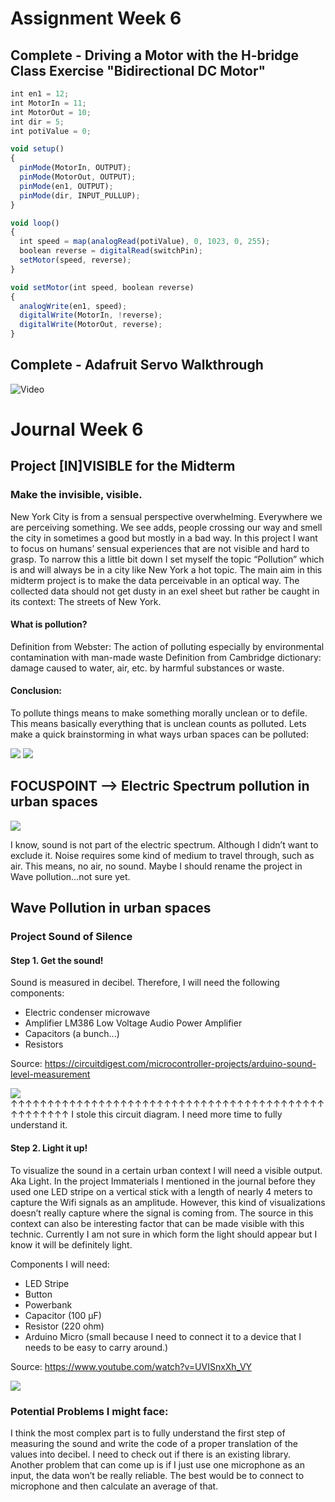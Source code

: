 # Assignment Week 6

## Complete - Driving a Motor with the H-bridge Class Exercise "Bidirectional DC Motor"

```javascript
int en1 = 12;
int MotorIn = 11;
int MotorOut = 10;
int dir = 5;
int potiValue = 0;

void setup()
{
  pinMode(MotorIn, OUTPUT);
  pinMode(MotorOut, OUTPUT);
  pinMode(en1, OUTPUT);
  pinMode(dir, INPUT_PULLUP);
}

void loop()
{
  int speed = map(analogRead(potiValue), 0, 1023, 0, 255);
  boolean reverse = digitalRead(switchPin);
  setMotor(speed, reverse);
}

void setMotor(int speed, boolean reverse)
{
  analogWrite(en1, speed);
  digitalWrite(MotorIn, !reverse);
  digitalWrite(MotorOut, reverse);
}
```

## Complete - Adafruit Servo Walkthrough

![Video](https://raw.githubusercontent.com/TTropschuh/ElectronicsWithPhil/master/IMG_7816.gif)

# Journal Week 6


## Project [IN]VISIBLE for the Midterm

### Make the invisible, visible.

New York City is from a sensual perspective overwhelming. Everywhere we are perceiving something. We see adds, people crossing our way and smell the city in sometimes a good but mostly in a bad way. In this project I want to focus on humans’ sensual experiences that are not visible and hard to grasp. To narrow this a little bit down I set myself the topic “Pollution” which is and will always be in a city like New York a hot topic. The main aim in this midterm project is to make the data perceivable in an optical way. The collected data should not get dusty in an exel sheet but rather be caught in its context: The streets of New York.  

#### What is pollution?
Definition from Webster:
The action of polluting especially by environmental contamination with man-made waste
Definition from Cambridge dictionary:
damage caused to water, air, etc. by harmful substances or waste.

#### Conclusion:
To pollute things means to make something morally unclean or to defile.
This means basically everything that is unclean counts as polluted. Lets make a quick brainstorming in what ways urban spaces can be polluted:

![](https://pro2-bar.myportfolio.com/v1/assets/ca83548a-7b2c-4be6-9666-6b6b66eff60b/af0096ba-0664-472f-afc2-1061e793754f.PNG?h=5d2f6fe5e2e0da19297dde6bacdfb64c)
![](https://pro2-bar.myportfolio.com/v1/assets/ca83548a-7b2c-4be6-9666-6b6b66eff60b/2114707b-24d2-4133-8810-4f5ba4c95d39.PNG?h=1babc7c0cc871d7a693b06364e2aa51c)


## FOCUSPOINT --> Electric Spectrum pollution in urban spaces

![](https://pro2-bar-s3-cdn-cf6.myportfolio.com/ca83548a-7b2c-4be6-9666-6b6b66eff60b/a1c9b661-eba7-447b-b49a-915c1073cfec_rw_600.gif?h=7f1d20438b296acc6c5ba96862f351e5)

I know, sound is not part of the electric spectrum. Although I didn’t want to exclude it. Noise requires some kind of medium to travel through, such as air. This means, no air, no sound.  Maybe I should rename the project in Wave pollution…not sure yet.


## Wave Pollution in urban spaces

### Project Sound of Silence
#### Step 1. Get the sound!
Sound is measured in decibel.  Therefore, I will need the following components:
- Electric condenser microwave
- Amplifier LM386 Low Voltage Audio Power Amplifier
- Capacitors (a bunch...)
- Resistors

Source: https://circuitdigest.com/microcontroller-projects/arduino-sound-level-measurement

![](https://pro2-bar.myportfolio.com/v1/assets/ca83548a-7b2c-4be6-9666-6b6b66eff60b/56ebad15-a330-4ec1-bcad-1b1844e7e22d.png?h=b1659131dbcaf158460160bdc90c50c0)
↑↑↑↑↑↑↑↑↑↑↑↑↑↑↑↑↑↑↑↑↑↑↑↑↑↑↑↑↑↑↑↑↑↑↑↑↑↑↑↑↑↑↑↑↑↑↑↑↑↑↑
 I stole this circuit diagram. I need more time to fully understand it.


#### Step 2. Light it up!
To visualize the sound in a certain urban context I will need a visible output. Aka Light. In the project Immaterials I mentioned in the journal before they used one LED stripe on a vertical stick with a length of nearly 4 meters to capture the Wifi signals as an amplitude. However, this kind of visualizations doesn’t really capture where the signal is coming from. The source in this context can also be interesting factor that can be made visible with this technic. Currently I am not sure in which form the light should appear but I know it will be definitely light.

Components I will need:
- LED Stripe
- Button
- Powerbank
- Capacitor (100 µF)
- Resistor (220 ohm)
- Arduino Micro (small because I need to connect it to a device that I needs to be easy to carry around.)

Source: https://www.youtube.com/watch?v=UVISnxXh_VY

![](https://pro2-bar-s3-cdn-cf3.myportfolio.com/ca83548a-7b2c-4be6-9666-6b6b66eff60b/40c404d6-5ecb-4361-a561-259dcc460fe6_rw_1200.jpg?h=bef79b5a8b069a60fea61f2f1e924ae8)


### Potential Problems I might face:
I think the most complex part is to fully understand the first step of measuring the sound and write the code of a proper translation of the values into decibel. I need to check out if there is an existing library.
Another problem that can come up is if I just use one microphone as an input, the data won’t be really reliable. The best would be to connect to microphone and then calculate an average of that.
